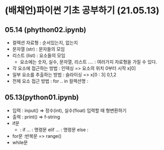 # (배채언)파이썬 기초 공부하기 (21.05.13)
## 05.14 (phython02.ipynb)
+ 컬렉션 자료형 : 순서있는지, 없는지
+ 문자열 (str) : 문자들의 모임
+ 리스트 (list) : 요소들의 모임
  + 요소에는 숫자, 실수, 문자열, 리스트 .... : 여러가지 자료형을 가질 수 있다.
+ 각 요소에 접근하는 방법 : 인덱싱 => 요소의 위치 0부터 시작 x[0]
+ 일부 요소를 추출하는 방법  : 슬라이싱 => x[0 : 3] 0,1,2
+ 전체 요소 접근 방법 : for .. in 컬렉션명 :  
## 05.13(python01.ipynb)
+ 입력 : input() => 정수(int), 실수(float) 입력할 때 형변환하기
+ 출력 : print() => f-string
+ if문
  + : if ... : 명령문 elif ... : 명령문 else :
+ for문 :반복문 => range()
+ while문
